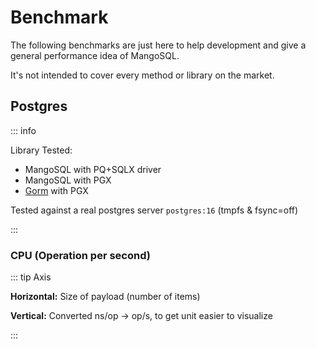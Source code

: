 <script setup>
import { withBase } from 'vitepress'
</script>

# Benchmark

The following benchmarks are just here to help development and give a general performance idea of MangoSQL.

It's not intended to cover every method or library on the market.

## Postgres 

::: info

Library Tested:
* MangoSQL with PQ+SQLX driver
* MangoSQL with PGX
* [Gorm](https://gorm.io/) with PGX

Tested against a real postgres server `postgres:16` (tmpfs & fsync=off)

:::

### CPU (Operation per second)

::: tip Axis

**Horizontal:** Size of payload (number of items)

**Vertical:** Converted ns/op -> op/s, to get unit easier to visualize

:::

<iframe :src="withBase('/bench_postgres_insertmany_cpu.html')" width=576 height=320 frameBorder="0" scrolling="no" />

<iframe :src="withBase('/bench_postgres_findmany_cpu.html')" width=576 height=320 frameBorder="0" scrolling="no" />

### Memory Allocation

::: tip Axis

**Horizontal:** Size of payload (number of items)

**Vertical:** Go bench alloc/op

:::

<iframe :src="withBase('/bench_postgres_insertmany_alloc.html')" width=576 height=320 frameBorder="0" scrolling="no"/>

<iframe :src="withBase('/bench_postgres_findmany_alloc.html')" width=576 height=320 frameBorder="0" scrolling="no"/>

---

## SQLite

::: info

Library Tested:
* MangoSQL with modernc driver
* [Gorm](https://gorm.io/) with gorm sqlite driver

Tested in `:memory:` mode

:::

### CPU (Operation per second)

::: tip Axis

**Horizontal:** Size of payload (number of items)

**Vertical:** Converted ns/op -> op/s, to get unit easier to visualize

:::

<iframe :src="withBase('/bench_sqlite_insertmany_cpu.html')" width=576 height=320 frameBorder="0" scrolling="no" />

<iframe :src="withBase('/bench_sqlite_findmany_cpu.html')" width=576 height=320 frameBorder="0" scrolling="no" />

### Memory Allocation

::: tip Axis

**Horizontal:** Size of payload (number of items)

**Vertical:** Go bench alloc/op

:::

<iframe :src="withBase('/bench_sqlite_insertmany_alloc.html')" width=576 height=320 frameBorder="0" scrolling="no"/>

<iframe :src="withBase('/bench_sqlite_findmany_alloc.html')" width=576 height=320 frameBorder="0" scrolling="no"/>
